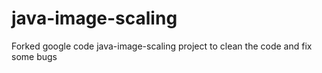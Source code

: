 java-image-scaling
==================

Forked google code java-image-scaling project to clean the code and fix some bugs